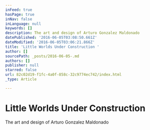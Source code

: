 ```yaml
---
inFeed: true
hasPage: true
inNav: false
inLanguage: null
keywords: []
description: The art and design of Arturo Gonzalez Maldonado
datePublished: '2016-06-05T03:08:50.661Z'
dateModified: '2016-06-05T03:06:21.866Z'
title: 'Little Worlds Under Construction '
author: []
sourcePath: _posts/2016-06-05-.md
authors: []
publisher: null
starred: false
url: 82c02d19-f1fc-4a0f-858c-32c9774ec742/index.html
_type: Article

---
```

# Little Worlds Under Construction 

The art and design of Arturo Gonzalez Maldonado